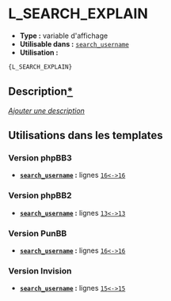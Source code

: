 # L_SEARCH_EXPLAIN
* __Type :__ variable d'affichage
* __Utilisable dans :__ [`search_username`](../tpl/search_username.md#readme)
* __Utilisation :__

```html
{L_SEARCH_EXPLAIN}
```

## Description[*](https://fa-tvars.appspot.com/var/L_SEARCH_EXPLAIN)
[*Ajouter une description*](https://fa-tvars.appspot.com/var/L_SEARCH_EXPLAIN)

## Utilisations dans les templates

### Version phpBB3
* __[`search_username`](../tpl/search_username.md#readme) :__ lignes [`16`](../src/prosilver/search_username.tpl#L16)[`<->`](../src/prosilver/search_username.tpl#L16-L16)[`16`](../src/prosilver/search_username.tpl#L16)

### Version phpBB2
* __[`search_username`](../tpl/search_username.md#readme) :__ lignes [`13`](../src/subsilver/search_username.tpl#L13)[`<->`](../src/subsilver/search_username.tpl#L13-L13)[`13`](../src/subsilver/search_username.tpl#L13)

### Version PunBB
* __[`search_username`](../tpl/search_username.md#readme) :__ lignes [`16`](../src/punbb/search_username.tpl#L16)[`<->`](../src/punbb/search_username.tpl#L16-L16)[`16`](../src/punbb/search_username.tpl#L16)

### Version Invision
* __[`search_username`](../tpl/search_username.md#readme) :__ lignes [`15`](../src/invision/search_username.tpl#L15)[`<->`](../src/invision/search_username.tpl#L15-L15)[`15`](../src/invision/search_username.tpl#L15)

